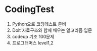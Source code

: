 # CodingTest
1. Python으로 코딩테스트 준비
2. Doit 자료구조와 함께 배우는 알고리즘 입문
3. codeup 기초 100문제
4. 프로그래머스 level1,2
